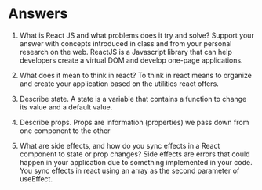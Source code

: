 # Answers

1. What is React JS and what problems does it try and solve? Support your answer with concepts introduced in class and from your personal research on the web.
    ReactJS is a Javascript library that can help developers create a virtual DOM and develop one-page applications. 

1. What does it mean to think in react?
    To think in react means to organize and create your application based on the utilities react offers.

1. Describe state.
    A state is a variable that contains a function to change its value and a default value.

1. Describe props.
    Props are information (properties) we pass down from one component to the other
 
1. What are side effects, and how do you sync effects in a React component to state or prop changes?
    Side effects are errors that could happen in your application due to something implemented in your code. You sync effects in react using an array as the second parameter of useEffect. 